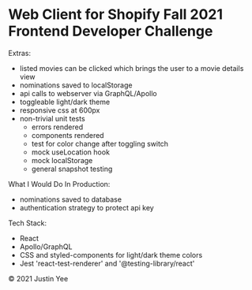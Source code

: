 # Web Client for Shopify Fall 2021 Frontend Developer Challenge

Extras:
- listed movies can be clicked which brings the user to a movie details view
- nominations saved to localStorage
- api calls to webserver via GraphQL/Apollo
- toggleable light/dark theme
- responsive css at 600px
- non-trivial unit tests
    - errors rendered
    - components rendered
    - test for color change after toggling switch
    - mock useLocation hook
    - mock localStorage
    - general snapshot testing


What I Would Do In Production:
- nominations saved to database
- authentication strategy to protect api key

Tech Stack:
- React
- Apollo/GraphQL
- CSS and styled-components for light/dark theme colors
- Jest 'react-test-renderer' and '@testing-library/react'

© 2021 Justin Yee